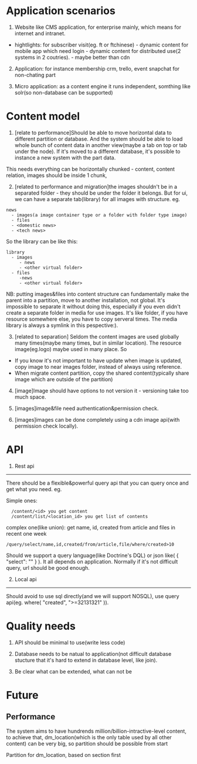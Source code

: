 Application scenarios
==============
1. Website like CMS application, for enterprise mainly, which means for internet and intranet.
- hightlights: for subscriber visit(eg. ft or ftchinese) - dynamic content
               for mobile app which need login - dynamic content
               for distributed use(2 systems in 2 coutries). - maybe better than cdn


2. Application: for instance membership crm, trello, event snapchat for non-chating part

3. Micro application: as a content engine it runs independent, somthing like solr(so non-database can be supported)

Content model
=================
1) [relate to performance]Should be able to move horizontal data to different partition or database.
And the system should be able to load whole bunch of content data in another view(maybe a tab on top or tab under the node). If it's moved to a different database, it's possible to instance a new system with the part data.

 This needs everything can be horizontally chunked - content, content relation, images should be inside 1 chunk,

2) [related to performance and migration]the images shouldn't be in a separated folder - they should be under the folder it belongs. But for ui, we can have a separate tab(library) for all images with structure. eg.

```
news
  - images(a image container type or a folder with folder type image)
  - files
  - <domestic news>
  - <tech news>
```

So the library can be like this:
```
library
  - images
     - news
     - <other virtual folder>
  - files
     -news
     - <other virtual folder>
```

NB: putting images&files into content structure can fundamentally make the parent into a partition, move to another installation, not global. It's impossible to separate it without doing this, especially if you even didn't create a separate folder in media for use images. It's like folder, if you have resource somewhere else, you have to copy serveral times. The media library is always a symlink in this pespective:).


3) [related to separation] Seldom the content images are used globally many times(maybe many times, but in similar location). The resource image(eg.logo) maybe used in many place. So
 - If you know it's not important to have update when image is updated, copy image to near images folder, instead of always using reference.
 - When migrate content partition, copy the shared content(typically share image which are outside of the partition)

4) [image]Image should have options to not version it - versioning take too much space.

5) [images]image&file need authentication&permission check.

6) [images]images can be done completely using a cdn image api(with permission check locally).


API
========
1. Rest api
------------
There should be a flexible&powerful query api that you can query once and get what you need.
eg.

Simple ones:
```
  /content/<id> you get content
  /content/list/<location_id> you get list of contents
```
complex one(like union): get name, id, created from article and files in recent one week
 ```
 /query/select/name,id,created/from/article,file/where/created>10
 ```

Should we support a query language(like Doctrine's DQL) or json like( { "select": "" } ). It all depends on application. Normally if it's not difficult query, url should be good enough.

2. Local api
------------
Should avoid to use sql directly(and we will support NOSQL), use query api(eg. where( "created", ">=32131321" )).


Quality needs
==============
1) API should be minimal to use(write less code)

2) Database needs to be natual to application(not difficult database stucture that it's hard to extend in database level, like join).

3) Be clear what can be extended, what can not be


Future
===============

Performance
-------------
The system aims to have hundrends million/billion-intractive-level content, to achieve that, dm_location(which is the only table used by all other content) can be very big, so partition should be possible from start

Partition for dm_location, based on section first
